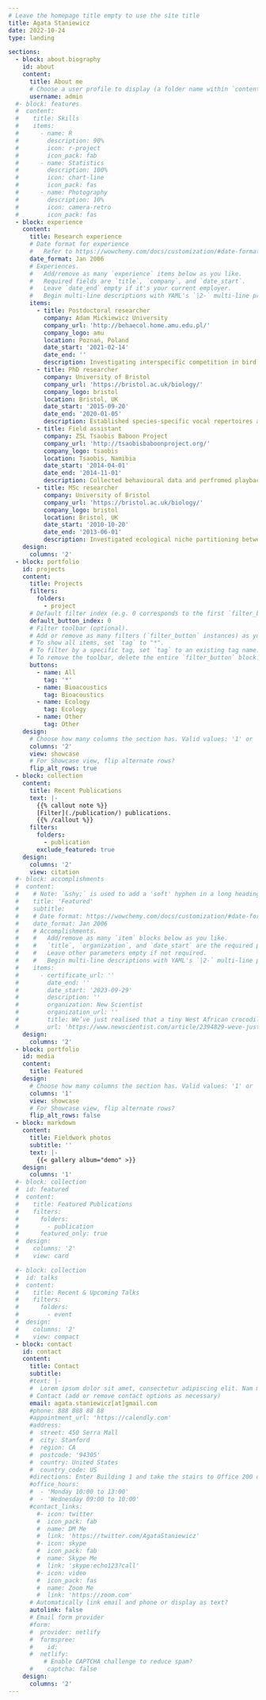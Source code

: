 ```yaml
---
# Leave the homepage title empty to use the site title
title: Agata Staniewicz
date: 2022-10-24
type: landing

sections:
  - block: about.biography
    id: about
    content:
      title: About me
      # Choose a user profile to display (a folder name within `content/authors/`)
      username: admin
  #- block: features
  #  content:
  #    title: Skills
  #    items:
  #      - name: R
  #        description: 90%
  #        icon: r-project
  #        icon_pack: fab
  #      - name: Statistics
  #        description: 100%
  #        icon: chart-line
  #        icon_pack: fas
  #      - name: Photography
  #        description: 10%
  #        icon: camera-retro
  #        icon_pack: fas
  - block: experience
    content:
      title: Research experience
      # Date format for experience
      #   Refer to https://wowchemy.com/docs/customization/#date-format
      date_format: Jan 2006
      # Experiences.
      #   Add/remove as many `experience` items below as you like.
      #   Required fields are `title`, `company`, and `date_start`.
      #   Leave `date_end` empty if it's your current employer.
      #   Begin multi-line descriptions with YAML's `|2-` multi-line prefix.
      items:
        - title: Postdoctoral researcher
          company: Adam Mickiewicz University
          company_url: 'http://behaecol.home.amu.edu.pl/'
          company_logo: amu
          location: Poznań, Poland
          date_start: '2021-02-14'
          date_end: ''
          description: Investigating interspecific competition in bird communities in boreal, temperate and tropical forests using passive acoustic monitoring and playback experiments.
        - title: PhD researcher
          company: University of Bristol
          company_url: 'https://bristol.ac.uk/biology/'
          company_logo: bristol
          location: Bristol, UK
          date_start: '2015-09-20'
          date_end: '2020-01-05'
          description: Established species-specific vocal repertoires and tested acoustic monitoring methods for crocodile populations in Southeast Asia and West Africa.
        - title: Field assistant
          company: ZSL Tsaobis Baboon Project
          company_url: 'http://tsaobisbaboonproject.org/'
          company_logo: tsaobis
          location: Tsaobis, Namibia
          date_start: '2014-04-01'
          date_end: '2014-11-01'
          description: Collected behavioural data and perfromed playback experiments on wild chacma baboons as part of a long-term project. 
        - title: MSc researcher
          company: University of Bristol
          company_url: 'https://bristol.ac.uk/biology/'
          company_logo: bristol
          location: Bristol, UK
          date_start: '2010-10-20'
          date_end: '2013-06-01'
          description: Investigated ecological niche partitioning between sympatric crocodilians in a threatened wetland in East Kalimantan.
    design:
      columns: '2'
  - block: portfolio
    id: projects
    content:
      title: Projects
      filters:
        folders:
          - project
      # Default filter index (e.g. 0 corresponds to the first `filter_button` instance below).
      default_button_index: 0
      # Filter toolbar (optional).
      # Add or remove as many filters (`filter_button` instances) as you like.
      # To show all items, set `tag` to "*".
      # To filter by a specific tag, set `tag` to an existing tag name.
      # To remove the toolbar, delete the entire `filter_button` block.
      buttons:
        - name: All
          tag: '*'
        - name: Bioacoustics
          tag: Bioacoustics
        - name: Ecology
          tag: Ecology
        - name: Other
          tag: Other
    design:
      # Choose how many columns the section has. Valid values: '1' or '2'.
      columns: '2'
      view: showcase
      # For Showcase view, flip alternate rows?
      flip_alt_rows: true
  - block: collection
    content:
      title: Recent Publications
      text: |-
        {{% callout note %}}
        [Filter](./publication/) publications.
        {{% /callout %}}
      filters:
        folders:
          - publication
        exclude_featured: true
    design:
      columns: '2'
      view: citation
  #- block: accomplishments
  #  content:
  #    # Note: `&shy;` is used to add a 'soft' hyphen in a long heading.
  #    title: 'Featured'
  #    subtitle:
  #    # Date format: https://wowchemy.com/docs/customization/#date-format
  #    date_format: Jan 2006
  #    # Accomplishments.
  #    #   Add/remove as many `item` blocks below as you like.
  #    #   `title`, `organization`, and `date_start` are the required parameters.
  #    #   Leave other parameters empty if not required.
  #    #   Begin multi-line descriptions with YAML's `|2-` multi-line prefix.
  #    items:
  #      - certificate_url: ''
  #        date_end: ''
  #        date_start: '2023-09-29'
  #        description: ''
  #        organization: New Scientist
  #        organization_url: ''
  #        title: We’ve just realised that a tiny West African crocodile can moo
  #        url: 'https://www.newscientist.com/article/2394829-weve-just-realised-that-a-tiny-west-african-crocodile-can-moo/'
    design:
      columns: '2'
  - block: portfolio
    id: media
    content:
      title: Featured
    design:
      # Choose how many columns the section has. Valid values: '1' or '2'.
      columns: '1'
      view: showcase
      # For Showcase view, flip alternate rows?
      flip_alt_rows: false
  - block: markdown
    content:
      title: Fieldwork photos
      subtitle: ''
      text: |-
        {{< gallery album="demo" >}}
    design:
      columns: '1'
  #- block: collection
  #  id: featured
  #  content:
  #    title: Featured Publications
  #    filters:
  #      folders:
  #        - publication
  #      featured_only: true
  #  design:
  #    columns: '2'
  #    view: card

  #- block: collection
  #  id: talks
  #  content:
  #    title: Recent & Upcoming Talks
  #    filters:
  #      folders:
  #        - event
  #  design:
  #    columns: '2'
  #    view: compact
  - block: contact
    id: contact
    content:
      title: Contact
      subtitle:
      #text: |-
      #  Lorem ipsum dolor sit amet, consectetur adipiscing elit. Nam mi diam, venenatis ut magna et, vehicula efficitur enim.
      # Contact (add or remove contact options as necessary)
      email: agata.staniewicz[at]gmail.com
      #phone: 888 888 88 88
      #appointment_url: 'https://calendly.com'
      #address:
      #  street: 450 Serra Mall
      #  city: Stanford
      #  region: CA
      #  postcode: '94305'
      #  country: United States
      #  country_code: US
      #directions: Enter Building 1 and take the stairs to Office 200 on Floor 2
      #office_hours:
      #  - 'Monday 10:00 to 13:00'
      #  - 'Wednesday 09:00 to 10:00'
      #contact_links:
        #- icon: twitter
        #  icon_pack: fab
        #  name: DM Me
        #  link: 'https://twitter.com/AgataStaniewicz'
        #- icon: skype
        #  icon_pack: fab
        #  name: Skype Me
        #  link: 'skype:echo123?call'
        #- icon: video
        #  icon_pack: fas
        #  name: Zoom Me
        #  link: 'https://zoom.com'
      # Automatically link email and phone or display as text?
      autolink: false
      # Email form provider
      #form:
      #  provider: netlify
      #  formspree:
      #    id:
      #  netlify:
          # Enable CAPTCHA challenge to reduce spam?
      #    captcha: false
    design:
      columns: '2'
---
```

